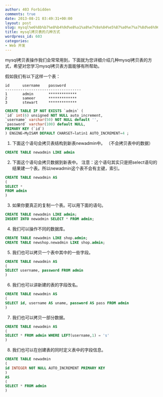 ```yaml
---
author: 403 Forbidden
comments: true
date: 2013-08-21 03:49:31+00:00
layout: post
slug: mysql%e6%8b%b7%e8%b4%9d%e8%a1%a8%e7%9a%84%e5%87%a0%e7%a7%8d%e6%96%b9%e5%bc%8f
title: mysql拷贝表的几种方式
wordpress_id: 603
categories:
- Web 开发
---
```

mysql拷贝表操作我们会常常用到，下面就为您详细介绍几种mysql拷贝表的方式，希望对您学习mysql拷贝表方面能够有所帮助。

假如我们有以下这样一个表：

```
id      username    password 
----------------------------------- 
1       admin       ************* 
2       sameer      ************* 
3       stewart     *************
```

```sql
CREATE TABLE IF NOT EXISTS `admin` (   
`id` int(6) unsigned NOT NULL auto_increment,   
`username` varchar(50) NOT NULL default '',   
`password` varchar(100) default NULL,   
PRIMARY KEY (`id`)   
) ENGINE=MyISAM DEFAULT CHARSET=latin1 AUTO_INCREMENT=4 ;

```


1. 下面这个语句会拷贝表结构到新表newadmin中。 （不会拷贝表中的数据）
```sql
CREATE TABLE newadmin LIKE admin  

```


2. 下面这个语句会拷贝数据到新表中。 注意：这个语句其实只是把select语句的结果建一个表。所以newadmin这个表不会有主键，索引。
```sql
CREATE TABLE newadmin AS   
(   
SELECT *   
FROM admin   
)  

```


3. 如果你要真正的复制一个表。可以用下面的语句。
```sql
CREATE TABLE newadmin LIKE admin;   
INSERT INTO newadmin SELECT * FROM admin;  

```


4. 我们可以操作不同的数据库。
```sql
CREATE TABLE newadmin LIKE shop.admin;   
CREATE TABLE newshop.newadmin LIKE shop.admin;  

```


5. 我们也可以拷贝一个表中其中的一些字段。
```sql
CREATE TABLE newadmin AS   
(   
SELECT username, password FROM admin   
)  

```


6. 我们也可以讲新建的表的字段改名。
```sql
CREATE TABLE newadmin AS   
(   
SELECT id, username AS uname, password AS pass FROM admin   
)  

```


7. 我们也可以拷贝一部分数据。
```sql
CREATE TABLE newadmin AS   
(   
SELECT * FROM admin WHERE LEFT(username,1) = 's'   
)  

```


8. 我们也可以在创建表的同时定义表中的字段信息。
```sql
CREATE TABLE newadmin   
(   
id INTEGER NOT NULL AUTO_INCREMENT PRIMARY KEY   
)   
AS   
(   
SELECT * FROM admin   
)

```

